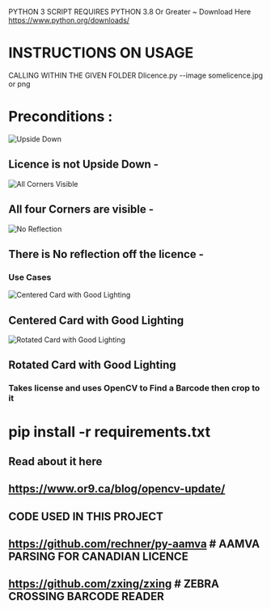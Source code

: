 
PYTHON 3 SCRIPT REQUIRES PYTHON 3.8 Or Greater 
~ Download Here https://www.python.org/downloads/ 

# INSTRUCTIONS ON USAGE
CALLING WITHIN THE GIVEN FOLDER 
Dlicence.py --image somelicence.jpg or png













# Preconditions :
![Upside Down](http://or9.ca/images/IncorrectCard2.png)
## Licence is not Upside Down -
![All Corners Visible](http://or9.ca/images/IncorrectCard1.jpg?raw=true)
## All four Corners are visible - 
![No Reflection](http://or9.ca/images/IncorrectCard3.jpg?raw=true)
## There is No reflection off the licence -

### Use Cases
![Centered Card with Good Lighting](http://or9.ca/images/CorrectCard.jpg?raw=true)
## Centered Card with Good Lighting
![Rotated Card with Good Lighting](http://or9.ca/images/CorrectCard2.jpg?raw=true)
## Rotated Card with Good Lighting



### Takes license and uses OpenCV to Find a Barcode then crop to it

# pip install -r requirements.txt 

## Read about it here 

## https://www.or9.ca/blog/opencv-update/


## CODE USED IN THIS PROJECT
## https://github.com/rechner/py-aamva # AAMVA PARSING FOR CANADIAN LICENCE

## https://github.com/zxing/zxing  # ZEBRA CROSSING BARCODE READER
